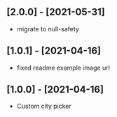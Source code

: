 ## [2.0.0] - [2021-05-31]
* migrate to null-safety
  



## [1.0.1] - [2021-04-16]
* fixed readme example image url
  

## [1.0.0] - [2021-04-16]
* Custom city picker